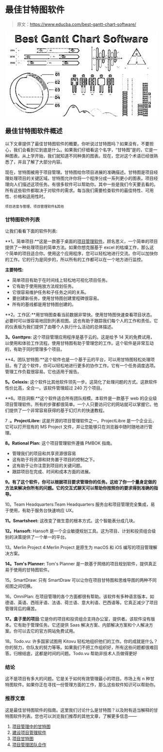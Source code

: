 # 最佳甘特图软件

> 原文：<https://www.educba.com/best-gantt-chart-software/>

![Best Gantt Chart Software](img/f41a71752debe76ce72acf2e6595c2de.png)



## 最佳甘特图软件概述

以下文章提供了最佳甘特图软件的概要。你听说过甘特图吗？如果没有，不要担心，我们会看到它到底是什么。如果我们仔细看这个名字，“甘特图”是的，它是一种图表。从上学开始，我们就知道不同种类的图表。现在，您对这个术语已经很熟悉了，并且了解了大部分内容。

现在，甘特图被用于项目管理。甘特图给你项目进展的准确描述。甘特图是项目经理处理项目的关键区域。甘特图允许你将一个程序分成一系列更小的图表。项目经理向人们描述这项任务。有很多软件可以帮助你。其中一些是我们今天要去看的。所有这些软件都取决于对软件的需求。每当我们需要检查软件的最佳特性、可用性、价格和适用性时。

<small>项目进度与管理，项目管理软件&其他</small>

### 甘特图软件列表

让我们看看下面的软件列表:

**1。简单项目:**这是一款基于桌面的[项目管理软件](https://www.educba.com/project-management-tools-software/)。顾名思义，一个简单的项目提供了一种处理项目的简单方法。如果你想克服基于 excel 的枯燥工作，那么这个简单的项目适合你。使用这个应用程序，您可以轻松地进行交流。你可以加快你的工作。它的行为是同步的，所以所有的工作都可以在一个地方进行监控。

**主要特性:**

*   简单项目有助于在时间线上轻松地可视化项目任务。
*   它有助于使用拖放方法规划任务。
*   它很容易维护任务和子任务之间的关系。
*   要创建新任务，使用甘特图创建里程碑很容易。
*   所有的基线都是用甘特图创建的。

**2。工作区:**用甘特图查看当前数据非常快。使用甘特图快速查看项目状态。必要时可以很容易地回到列表视图。这也有助于跟踪我们每个人的工作和责任。它的仪表板为我们提供了由哪个人执行什么活动的总体描述。

**3。Ganttpro:** 这个项目管理应用程序是基于云的。这是给予 14 天的免费试用，以使用和体验工作流程。使用甘特图有助于管理您的工作。这个软件是非常互动的，有助于同时管理多个项目。

**4。团队甘特图:**这个软件也是一个基于云的平台，可以用甘特图轻松处理项目。有了这个软件，你可以轻松地进行更多的协作工作。它有一个任务调度选项。管理工作负载很容易。它也适用于报告。

**5。Celoxis:** 这个软件比其他软件领先一步。这简化了处理问题的方式。这款软件性价比高，全合一。该软件管理超过 240 万个项目。

**6。项目洞察:**这个软件适合所有团队规模。本软件是一款基于 web 的企业级项目管理软件。所有的步骤都很简单。一个人只要访问它的网站就可以掌握它。他们提供了一个非常容易获得的基于幻灯片的快速教程。

7 .**。ProjectLibre:** 这是开源的项目管理软件之一。ProjectLibre 是一个企业云，它可以打开现有的 MS Project 文件，并让您能够只在浏览器中随时随地进行管理。

**8。Rational Plan:** 这个项目管理软件遵循 PMBOK 指南。

*   管理我们的项目和共享资源很容易
*   这有助于将资源和财务置于项目的控制之下。
*   这有助于让你注意到项目的关键问题。
*   跟踪项目在完成、时间和成本方面的进展。

**9。有了这个软件，你可以根据项目要求管理你的任务。这给了你一个量身定做的方法来解决你所有的问题。它的交互式聊天可以帮助你按照你的要求得到准确的指导。**

10。Team Headquarters:Team Headquarters 服务台和项目管理完全集成，易于使用，有助于服务台快速响应 UX。

**11。Smartsheet:** 这改变了做生意的根本方式。这个智能表分成几块。

**12。Hansoft:** Hansoft 是一个企业敏捷规划工具。这为项目、计划和投资组合级别的决策提供了一个单一的平台。

13。Merlin Project 4:Merlin Project 是原生为 macOS 和 iOS 编写的项目管理解决方案。

**14。Tom's Planner:** Tom's Planner 是一款基于网络的项目规划软件，提供真正易于使用的甘特图软件。

15。SmartDraw: 只有 SmartDraw 可以让你在项目甘特图和思维导图的两种不同视图之间切换。

16。OmniPlan: 在项目管理的各个方面都很有帮助。该软件有多种语言版本，如德语、英语、西班牙语、法语、荷兰语、意大利语、巴西语等。它真正减少了项目管理背后的痛苦。

**17。盒子里的项目**:它是你的项目和投资组合支持办公室，提供者。该软件没有版本。它有助于管理任务。它还提供 Saas 解决方案、内部解决方案和个人解决方案。你可以去它的官方网站免费试用。

18。Todo.vu: 许多国家试图用 Kitovu 轻松地组织他们的工作。你的成就是什么？你的努力，你队友的努力等等。如果我们不把工作组织好，所有这些问题都很难回答。归根结底，这都是时间的问题。Todo.vu 帮助非技术人员做得更好

### 结论

这不是项目有多大的问题。它是关于如何有效管理最小的项目。市场上有 n 种甘特图软件。如果你正在寻找一份管理方面的工作，那么这些软件知识可以帮助你。

### 推荐文章

这是最佳甘特图软件的指南。这里我们讨论什么是甘特图？以及附有适当解释的甘特图软件列表。您也可以浏览我们推荐的其他文章，了解更多信息——

1.  [项目管理中的甘特图](https://www.educba.com/gantt-chart-in-project-management/)
2.  [建设项目管理软件](https://www.educba.com/software-for-construction-project-management/)
3.  [项目甘特图](https://www.educba.com/gantt-chart-for-a-project/)
4.  [项目管理团队合作](https://www.educba.com/project-management-teamwork/)





